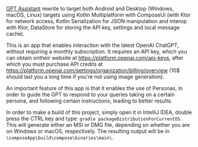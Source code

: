 [GPT Assistant](https://github.com/adriantache/GPTAssistant) rewrite to target both Android and Desktop (Windows, macOS,
Linux) targets using Kotlin Multiplatform with ComposeUi (with Ktor for network access, Kotlin Serialization for JSON
manipulation and interop with Ktor, DataStore for storing the API key, settings and local message cache).

This is an app that enables interaction with the latest OpenAI ChatGPT, without requiring a monthly subscription. It
requires an API key, which you can obtain ontheir website at https://platform.openai.com/api-keys, after which you must
purchase API credits at https://platform.openai.com/settings/organization/billing/overview (10$ should last you a long
time if you're not using image generation).

An important feature of this app is that it enables the use of Personas, in order to guide the GPT to respond to your
queries taking on a certain persona, and following certain instructions, leading to better results.

In order to make a build of this project, simply open it in IntelliJ IDEA, double press the CTRL key and type:
`gradle packageDistributionForCurrentOS`. This will generate either an MSI or DMG file, depending on whether you are on
Windows or macOS, respectively. The resulting output will be in `\composeApp\build\compose\binaries\main\`. 
